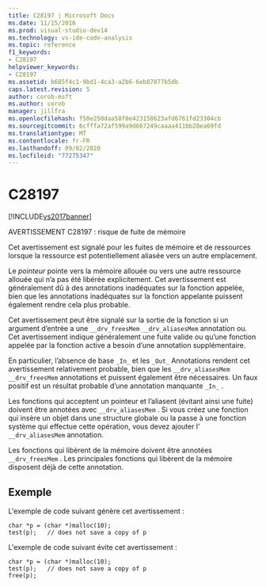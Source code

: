```yaml
---
title: C28197 | Microsoft Docs
ms.date: 11/15/2016
ms.prod: visual-studio-dev14
ms.technology: vs-ide-code-analysis
ms.topic: reference
f1_keywords:
- C28197
helpviewer_keywords:
- C28197
ms.assetid: b685f4c1-9bd1-4ca3-a2b6-6eb87877b5db
caps.latest.revision: 5
author: corob-msft
ms.author: corob
manager: jillfra
ms.openlocfilehash: f50e250daa58f0e423158623afd6761fd23304cb
ms.sourcegitcommit: 6cfffa72af599a9d667249caaaa411bb28ea69fd
ms.translationtype: MT
ms.contentlocale: fr-FR
ms.lasthandoff: 09/02/2020
ms.locfileid: "77275347"
---
```

# <a name="c28197"></a>C28197
[!INCLUDE[vs2017banner](../includes/vs2017banner.md)]

AVERTISSEMENT C28197 : risque de fuite de mémoire  
  
 Cet avertissement est signalé pour les fuites de mémoire et de ressources lorsque la ressource est potentiellement aliasée vers un autre emplacement.  
  
 Le *pointeur* pointe vers la mémoire allouée ou vers une autre ressource allouée qui n’a pas été libérée explicitement. Cet avertissement est généralement dû à des annotations inadéquates sur la fonction appelée, bien que les annotations inadéquates sur la fonction appelante puissent également rendre cela plus probable.  
  
 Cet avertissement peut être signalé sur la sortie de la fonction si un argument d’entrée a une `__drv_freesMem` `__drv_aliasesMem` annotation ou. Cet avertissement indique généralement une fuite valide ou qu’une fonction appelée par la fonction active a besoin d’une annotation supplémentaire.  
  
 En particulier, l’absence de base `_In_` et les `_Out_` Annotations rendent cet avertissement relativement probable, bien que les `__drv_aliasesMem` `__drv_freesMem` annotations et puissent également être nécessaires. Un faux positif est un résultat probable d’une annotation manquante `_In_` .  
  
 Les fonctions qui acceptent un pointeur et l’aliasent (évitant ainsi une fuite) doivent être annotées avec `__drv_aliasesMem` . Si vous créez une fonction qui insère un objet dans une structure globale ou la passe à une fonction système qui effectue cette opération, vous devez ajouter l' `__drv_aliasesMem` annotation.  
  
 Les fonctions qui libèrent de la mémoire doivent être annotées `__drv_freesMem` . Les principales fonctions qui libèrent de la mémoire disposent déjà de cette annotation.  
  
## <a name="example"></a>Exemple  
 L'exemple de code suivant génère cet avertissement :  
  
```  
char *p = (char *)malloc(10);  
test(p);   // does not save a copy of p  
```  
  
 L'exemple de code suivant évite cet avertissement :  
  
```  
char *p = (char *)malloc(10);  
test(p);   // does not save a copy of p  
free(p);  
```
